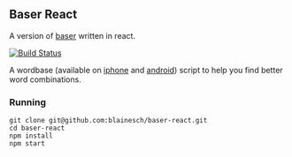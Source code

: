 ## Baser React

A version of [baser](https://github.com/blainesch/baser) written in react.

[![Build Status](https://travis-ci.org/blainesch/baser-react.svg?branch=master)](https://travis-ci.org/blainesch/baser-react)

A wordbase (available on
[iphone](https://itunes.apple.com/us/app/wordbase/id777638764?mt=8) and
[android](https://play.google.com/store/apps/details?id=com.wordbaseapp&hl=en))
script to help you find better word combinations.

### Running

~~~
git clone git@github.com:blainesch/baser-react.git
cd baser-react
npm install
npm start
~~~

